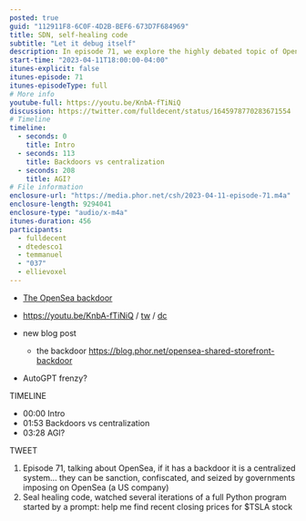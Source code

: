 ```yaml
---
posted: true
guid: "112911F8-6C0F-4D2B-BEF6-673D7F684969"
title: SDN, self-healing code
subtitle: "Let it debug itself"
description: In episode 71, we explore the highly debated topic of OpenSea''s backdoor presence. Explore the implications of such a feature and how it can make it a centralized system. Also dive into the topic of self-healing code with a practical example on finding recent closing prices for $TSLA stock.
start-time: "2023-04-11T18:00:00-04:00"
itunes-explicit: false
itunes-episode: 71
itunes-episodeType: full
# More info
youtube-full: https://youtu.be/KnbA-fTiNiQ
discussion: https://twitter.com/fulldecent/status/1645978770283671554
# Timeline
timeline:
  - seconds: 0
    title: Intro
  - seconds: 113
    title: Backdoors vs centralization
  - seconds: 208
    title: AGI?
# File information
enclosure-url: "https://media.phor.net/csh/2023-04-11-episode-71.m4a"
enclosure-length: 9294041
enclosure-type: "audio/x-m4a"
itunes-duration: 456
participants:
  - fulldecent
  - dtedesco1
  - temmanuel
  - "037"
  - ellievoxel
---
```


- [The OpenSea backdoor](https://blog.phor.net/opensea-shared-storefront-backdoor)

<!--end of quick notes-->

- https://youtu.be/KnbA-fTiNiQ / [tw](https://twitter.com/fulldecent/status/1645978770283671554) / [dc](http://ou)

- new blog post
  - the backdoor https://blog.phor.net/opensea-shared-storefront-backdoor
- AutoGPT frenzy?

TIMELINE

- 00:00 Intro
- 01:53 Backdoors vs centralization
- 03:28 AGI?

TWEET

1. Episode 71, talking about OpenSea, if it has a backdoor it is a centralized system… they can be sanction, confiscated, and seized by governments imposing on OpenSea (a US company)
2. Seal healing code, watched several iterations of a full Python program started by a prompt: help me find recent closing prices for $TSLA stock